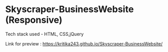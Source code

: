# Skyscraper-BusinessWebsite (Responsive)

Tech stack used - HTML, CSS,jQuery

Link for preview : https://kritika243.github.io/Skyscraper-BusinessWebsite/
